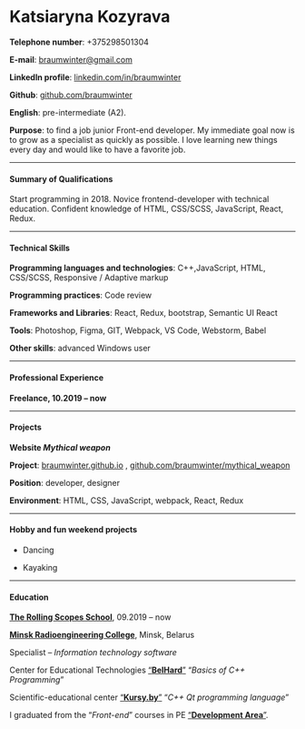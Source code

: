 # Katsiaryna Kozyrava

**Telephone number**: +375298501304

**E-mail**: [braumwinter@gmail.com](braumwinter@gmail.com)	

**LinkedIn profile**: [linkedin.com/in/braumwinter](https://www.linkedin.com/in/braumwinter/) 

**Github**: [github.com/braumwinter](https://github.com/braumwinter)

**English**: pre-intermediate (A2).

**Purpose**: to find a job junior Front-end developer.
My immediate goal now is to grow as a specialist as quickly as possible. I love learning new things every day and would like to have a favorite job.

***


#### Summary of Qualifications 

Start programming in 2018. Novice frontend-developer with technical education. Confident knowledge of HTML, CSS/SCSS, JavaScript, React, Redux. 

***


#### Technical Skills

**Programming languages and technologies**:  C++,JavaScript, HTML, CSS/SCSS, Responsive / Adaptive markup

**Programming practices**: Code review

**Frameworks and Libraries**: React, Redux, bootstrap, Semantic UI React

**Tools**: Photoshop, Figma, GIT, Webpack, VS Code,  Webstorm, Babel

**Other skills**: advanced Windows user

***


#### Professional Experience

**Freelance, 10.2019 – now**

***


#### Projects

**Website *Mythical weapon***

**Project**: [braumwinter.github.io](https://braumwinter.github.io/) ,   [github.com/braumwinter/mythical_weapon](https://github.com/braumwinter/mythical_weapon)

**Position**: developer, designer

**Environment**: HTML, CSS, JavaScript, webpack, React, Redux

***


#### Hobby and fun weekend projects

* Dancing

* Kayaking

***


#### Education

[**The Rolling Scopes School**](https://school.rollingscopes.com/), 09.2019 – now



[**Minsk Radioengineering College**](http://www.mrk-bsuir.by/en), Minsk, Belarus

Specialist – *Information technology software*



Center for Educational Technologies [“**BelHard**”](https://belhard.academy/) “*Basics of C++ Programming*”



Scientific-educational center [“**Kursy.by**”](https://kursy.by/program-e.php#cplus) “*C++ Qt programming language*”



I graduated from the “*Front-end*” courses in PE [“**Development Area**”](https://ormedia.by/courses/javascript-front-end/).

